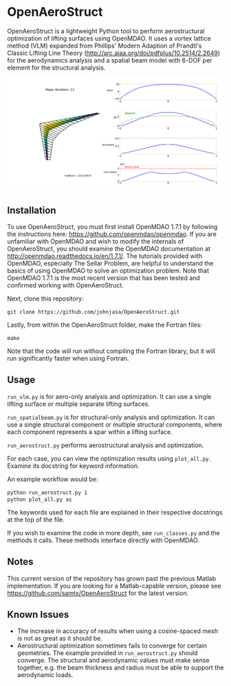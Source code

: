 # OpenAeroStruct

OpenAeroStruct is a lightweight Python tool to perform aerostructural optimization of lifting surfaces using OpenMDAO. It uses a vortex lattice method (VLM) expanded from Phillips' Modern Adaption of Prandtl's Classic Lifting Line Theory (http://arc.aiaa.org/doi/pdfplus/10.2514/2.2649) for the aerodynamics analysis and a spatial beam model with 6-DOF per element for the structural analysis.

![Optimized CRM-type wing with 30 panels](/example.png?raw=true "Example Optimization Result and Visualization")

## Installation

To use OpenAeroStruct, you must first install OpenMDAO 1.7.1 by following the instructions here: https://github.com/openmdao/openmdao. If you are unfamiliar with OpenMDAO and wish to modify the internals of OpenAeroStruct, you should examine the OpenMDAO documentation at http://openmdao.readthedocs.io/en/1.7.1/. The tutorials provided with OpenMDAO, especially The Sellar Problem, are helpful to understand the basics of using OpenMDAO to solve an optimization problem. Note that OpenMDAO 1.7.1 is the most recent version that has been tested and confirmed working with OpenAeroStruct.

Next, clone this repository:

    git clone https://github.com/johnjasa/OpenAeroStruct.git

Lastly, from within the OpenAeroStruct folder, make the Fortran files:

    make

Note that the code will run without compiling the Fortran library, but it will run significantly faster when using Fortran.

## Usage

`run_vlm.py` is for aero-only analysis and optimization. It can use a single lifting surface or multiple separate lifting surfaces.

`run_spatialbeam.py` is for structural-only analysis and optimization. It can use a single structural component or multiple structural components, where each component represents a spar within a lifting surface.

`run_aerostruct.py` performs aerostructural analysis and optimization.


For each case, you can view the optimization results using `plot_all.py`. Examine its docstring for keyword information.

An example workflow would be:

    python run_aerostruct.py 1
    python plot_all.py as

The keywords used for each file are explained in their respective docstrings at the top of the file.

If you wish to examine the code in more depth, see `run_classes.py` and the methods it calls. These methods interface directly with OpenMDAO.

## Notes

This current version of the repository has grown past the previous Matlab implementation. If you are looking for a Matlab-capable version, please see https://github.com/samtx/OpenAeroStruct for the latest version.

## Known Issues

* The increase in accuracy of results when using a cosine-spaced mesh is not as great as it should be.
* Aerostructural optimization sometimes fails to converge for certain geometries. The example provided in `run_aerostruct.py` should converge. The structural and aerodynamic values must make sense together, e.g. the beam thickness and radius must be able to support the aerodynamic loads.

